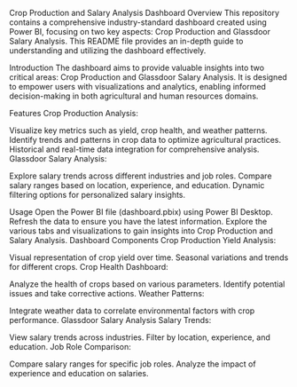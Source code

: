 Crop Production and Salary Analysis Dashboard
Overview
This repository contains a comprehensive industry-standard dashboard created using Power BI,
focusing on two key aspects: Crop Production and Glassdoor Salary Analysis. This README file provides
an in-depth guide to understanding and utilizing the dashboard effectively.

Introduction
The dashboard aims to provide valuable insights into two critical areas: Crop Production and Glassdoor Salary Analysis. It is designed to empower users with visualizations and analytics, enabling informed decision-making in both agricultural and human resources domains.

Features
Crop Production Analysis:

Visualize key metrics such as yield, crop health, and weather patterns.
Identify trends and patterns in crop data to optimize agricultural practices.
Historical and real-time data integration for comprehensive analysis.
Glassdoor Salary Analysis:

Explore salary trends across different industries and job roles.
Compare salary ranges based on location, experience, and education.
Dynamic filtering options for personalized salary insights.

Usage
Open the Power BI file (dashboard.pbix) using Power BI Desktop.
Refresh the data to ensure you have the latest information.
Explore the various tabs and visualizations to gain insights into Crop Production and Salary Analysis.
Dashboard Components
Crop Production
Yield Analysis:

Visual representation of crop yield over time.
Seasonal variations and trends for different crops.
Crop Health Dashboard:

Analyze the health of crops based on various parameters.
Identify potential issues and take corrective actions.
Weather Patterns:

Integrate weather data to correlate environmental factors with crop performance.
Glassdoor Salary Analysis
Salary Trends:

View salary trends across industries.
Filter by location, experience, and education.
Job Role Comparison:

Compare salary ranges for specific job roles.
Analyze the impact of experience and education on salaries.
